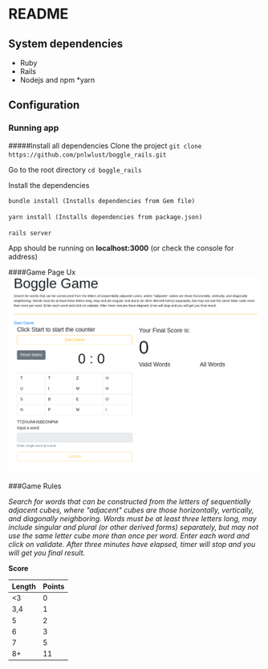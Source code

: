 # README

## System dependencies

* Ruby
* Rails 
* Nodejs  and npm
*yarn

## Configuration

### Running app

#####Install all dependencies
Clone the project
`git clone  https://github.com/pnlwlust/boggle_rails.git`

Go to the root directory
`cd boggle_rails`

Install the dependencies 

```
bundle install (Installs dependencies from Gem file)

yarn install (Installs dependencies from package.json)

rails server
```

App should be running on **localhost:3000** (or check the console for address)


####Game Page Ux
![Game Page](/public/boggle_page.png)


###Game Rules

*Search for words that can be constructed from the letters of sequentially adjacent cubes,
where "adjacent" cubes are those horizontally, vertically, and diagonally neighboring.
Words must be at least three letters long, may include singular and plural (or other derived forms) separately,
but may not use the same letter cube more than once per word. Enter each word and click on validate.
After three minutes have elapsed, timer will stop and you will get you final result.*

**Score**

Length | Points
------- | -------
<3      |  0
3,4      | 1
5        | 2
6         | 3
7         | 5
8+        | 11
